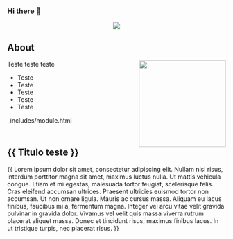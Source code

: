### Hi there 👋

<p align="center">
    <img src="https://spotify-github-profile.vercel.app/api/view?uid=jeffersonjpr&cover_image=true"/>
</p>


## About

<img align="right" width="200" src="https://spotify-github-profile.vercel.app/api/view?uid=jeffersonjpr&cover_image=true">Teste teste teste
- Teste
- Teste
- Teste
- Teste
- Teste

_includes/module.html

<div style="clear: both;">
  <div style="float: left; margin-right 1em;">
    <img src="https://spotify-github-profile.vercel.app/api/view?uid=jeffersonjpr&cover_image=true" alt="">
  </div>
  <div>
    <h2>{{ Titulo teste }}</h2>
    {{ Lorem ipsum dolor sit amet, consectetur adipiscing elit. Nullam nisi risus, interdum porttitor magna sit amet, maximus luctus nulla. Ut mattis vehicula congue. Etiam et mi egestas, malesuada tortor feugiat, scelerisque felis. Cras eleifend accumsan ultrices. Praesent ultricies euismod tortor non accumsan. Ut non ornare ligula. Mauris ac cursus massa. Aliquam eu lacus finibus, faucibus mi a, fermentum magna. Integer vel arcu vitae velit gravida pulvinar in gravida dolor. Vivamus vel velit quis massa viverra rutrum placerat aliquet massa. Donec et tincidunt risus, maximus finibus lacus. In ut tristique turpis, nec placerat risus. }}
  </div>
</div>
<!--
**jeffersonjpr/jeffersonjpr** is a ✨ _special_ ✨ repository because its `README.md` (this file) appears on your GitHub profile.

Here are some ideas to get you started:

- 🔭 I’m currently working on ...
- 🌱 I’m currently learning ...
- 👯 I’m looking to collaborate on ...
- 🤔 I’m looking for help with ...
- 💬 Ask me about ...
- 📫 How to reach me: ...
- 😄 Pronouns: ...
- ⚡ Fun fact: ...
-->
